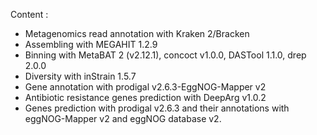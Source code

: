 Content :
* Metagenomics read annotation with Kraken 2/Bracken
* Assembling with MEGAHIT 1.2.9
* Binning with MetaBAT 2 (v2.12.1), concoct v1.0.0, DASTool 1.1.0, drep 2.0.0
* Diversity with inStrain 1.5.7
* Gene annotation with prodigal v2.6.3-EggNOG-Mapper v2
* Antibiotic resistance genes prediction with DeepArg v1.0.2
* Genes prediction with prodigal v2.6.3 and their annotations with eggNOG-Mapper v2 and eggNOG database v2.
